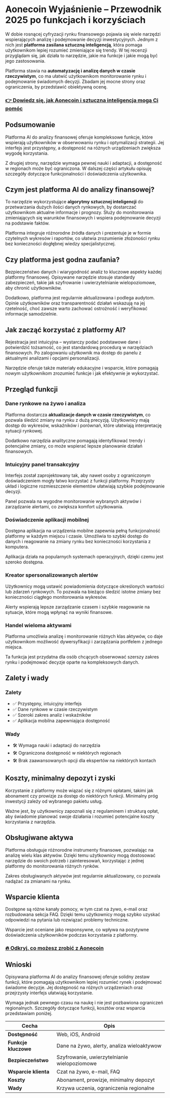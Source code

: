 # Aonecoin Wyjaśnienie – Przewodnik 2025 po funkcjach i korzyściach
   
W dobie rosnącej cyfryzacji rynku finansowego pojawia się wiele narzędzi wspierających analizę i podejmowanie decyzji inwestycyjnych. Jednym z nich jest **platforma zasilana sztuczną inteligencją**, która pomaga użytkownikom lepiej rozumieć zmieniające się trendy. W tej recenzji przyglądam się, jak działa to narzędzie, jakie ma funkcje i jakie mogą być jego zastosowania.

Platforma stawia na **automatyzację i analizę danych w czasie rzeczywistym**, co ma ułatwić użytkownikom monitorowanie rynku i podejmowanie świadomych decyzji. Zbadam jej mocne strony oraz ograniczenia, by przedstawić obiektywną ocenę.

### [👉 Dowiedz się, jak Aonecoin i sztuczna inteligencja mogą Ci pomóc](https://tinyurl.com/ywr6jvdp)
## Podsumowanie  
Platforma AI do analizy finansowej oferuje kompleksowe funkcje, które wspierają użytkowników w obserwowaniu rynku i optymalizacji strategii. Jej interfejs jest przystępny, a dostępność na różnych urządzeniach zwiększa wygodę korzystania.  

Z drugiej strony, narzędzie wymaga pewnej nauki i adaptacji, a dostępność w regionach może być ograniczona. W dalszej części artykułu opisuję szczegóły dotyczące funkcjonalności i doświadczenia użytkownika.

## Czym jest platforma AI do analizy finansowej?  
To narzędzie wykorzystujące **algorytmy sztucznej inteligencji** do przetwarzania dużych ilości danych rynkowych, by dostarczać użytkownikom aktualne informacje i prognozy. Służy do monitorowania zmieniających się warunków finansowych i wspiera podejmowanie decyzji na podstawie faktów.

Platforma integruje różnorodne źródła danych i prezentuje je w formie czytelnych wykresów i raportów, co ułatwia zrozumienie złożoności rynku bez konieczności dogłębnej wiedzy specjalistycznej.

## Czy platforma jest godna zaufania?  
Bezpieczeństwo danych i wiarygodność analiz to kluczowe aspekty każdej platformy finansowej. Opisywane narzędzie stosuje standardy zabezpieczeń, takie jak szyfrowanie i uwierzytelnianie wielopoziomowe, aby chronić użytkowników.  

Dodatkowo, platforma jest regularnie aktualizowana i podlega audytom. Opinie użytkowników oraz transparentność działań wskazują na jej rzetelność, choć zawsze warto zachować ostrożność i weryfikować informacje samodzielnie.

## Jak zacząć korzystać z platformy AI?  
Rejestracja jest intuicyjna – wystarczy podać podstawowe dane i potwierdzić tożsamość, co jest standardową procedurą w narzędziach finansowych. Po zalogowaniu użytkownik ma dostęp do panelu z aktualnymi analizami i opcjami personalizacji.

Narzędzie oferuje także materiały edukacyjne i wsparcie, które pomagają nowym użytkownikom zrozumieć funkcje i jak efektywnie je wykorzystać.

## Przegląd funkcji  
### Dane rynkowe na żywo i analiza  
Platforma dostarcza **aktualizacje danych w czasie rzeczywistym**, co pozwala śledzić zmiany na rynku z dużą precyzją. Użytkownicy mają dostęp do wykresów, wskaźników i porównań, które ułatwiają interpretację sytuacji rynkowej.

Dodatkowo narzędzia analityczne pomagają identyfikować trendy i potencjalne zmiany, co może wspierać lepsze planowanie działań finansowych.

### Intuicyjny panel transakcyjny  
Interfejs został zaprojektowany tak, aby nawet osoby z ograniczonym doświadczeniem mogły łatwo korzystać z funkcji platformy. Przejrzysty układ i logiczne rozmieszczenie elementów ułatwiają szybkie podejmowanie decyzji.

Panel pozwala na wygodne monitorowanie wybranych aktywów i zarządzanie alertami, co zwiększa komfort użytkowania.

### Doświadczenie aplikacji mobilnej  
Dostępna aplikacja na urządzenia mobilne zapewnia pełną funkcjonalność platformy w każdym miejscu i czasie. Umożliwia to szybki dostęp do danych i reagowanie na zmiany rynku bez konieczności korzystania z komputera.

Aplikacja działa na popularnych systemach operacyjnych, dzięki czemu jest szeroko dostępna.

### Kreator spersonalizowanych alertów  
Użytkownicy mogą ustawić powiadomienia dotyczące określonych wartości lub zdarzeń rynkowych. To pozwala na bieżąco śledzić istotne zmiany bez konieczności ciągłego monitorowania wykresów.

Alerty wspierają lepsze zarządzanie czasem i szybkie reagowanie na sytuacje, które mogą wpłynąć na wyniki finansowe.

### Handel wieloma aktywami  
Platforma umożliwia analizę i monitorowanie różnych klas aktywów, co daje użytkownikom możliwość dywersyfikacji i zarządzania portfelem z jednego miejsca.

Ta funkcja jest przydatna dla osób chcących obserwować szerszy zakres rynku i podejmować decyzje oparte na kompleksowych danych.

## Zalety i wady  
### Zalety  
- ✅ Przystępny, intuicyjny interfejs  
- ✅ Dane rynkowe w czasie rzeczywistym  
- ✅ Szeroki zakres analiz i wskaźników  
- ✅ Aplikacja mobilna zapewniająca dostępność  

### Wady  
- 🛠️ Wymaga nauki i adaptacji do narzędzia  
- 🛠️ Ograniczona dostępność w niektórych regionach  
- 🛠️ Brak zaawansowanych opcji dla ekspertów na niektórych kontach  

## Koszty, minimalny depozyt i zyski  
Korzystanie z platformy może wiązać się z różnymi opłatami, takimi jak abonament czy prowizje za dostęp do niektórych funkcji. Minimalny próg inwestycji zależy od wybranego pakietu usług.  

Ważne jest, by użytkownicy zapoznali się z regulaminem i strukturą opłat, aby świadomie planować swoje działania i rozumieć potencjalne koszty korzystania z narzędzia.

## Obsługiwane aktywa  
Platforma obsługuje różnorodne instrumenty finansowe, pozwalając na analizę wielu klas aktywów. Dzięki temu użytkownicy mogą dostosować narzędzie do swoich potrzeb i zainteresowań, korzystając z jednej platformy do monitorowania różnych rynków.  

Zakres obsługiwanych aktywów jest regularnie aktualizowany, co pozwala nadążać za zmianami na rynku.

## Wsparcie klienta  
Dostępne są różne kanały pomocy, w tym czat na żywo, e-mail oraz rozbudowana sekcja FAQ. Dzięki temu użytkownicy mogą szybko uzyskać odpowiedzi na pytania lub rozwiązać problemy techniczne.  

Wsparcie jest oceniane jako responsywne, co wpływa na pozytywne doświadczenia użytkowników podczas korzystania z platformy.

### [🔥 Odkryj, co możesz zrobić z Aonecoin](https://tinyurl.com/ywr6jvdp)
## Wnioski  
Opisywana platforma AI do analizy finansowej oferuje solidny zestaw funkcji, które pomagają użytkownikom lepiej rozumieć rynek i podejmować świadome decyzje. Jej dostępność na różnych urządzeniach oraz przejrzysty interfejs ułatwiają korzystanie.  

Wymaga jednak pewnego czasu na naukę i nie jest pozbawiona ograniczeń regionalnych. Szczegóły dotyczące funkcji, kosztów oraz wsparcia przedstawiam poniżej.

| Cecha                      | Opis                                          |
|----------------------------|-----------------------------------------------|
| **Dostępność**             | Web, iOS, Android                             |
| **Funkcje kluczowe**       | Dane na żywo, alerty, analiza wieloaktywow   |
| **Bezpieczeństwo**         | Szyfrowanie, uwierzytelnianie wielopoziomowe |
| **Wsparcie klienta**       | Czat na żywo, e-mail, FAQ                      |
| **Koszty**                 | Abonament, prowizje, minimalny depozyt        |
| **Wady**                   | Krzywa uczenia, ograniczenia regionalne       |